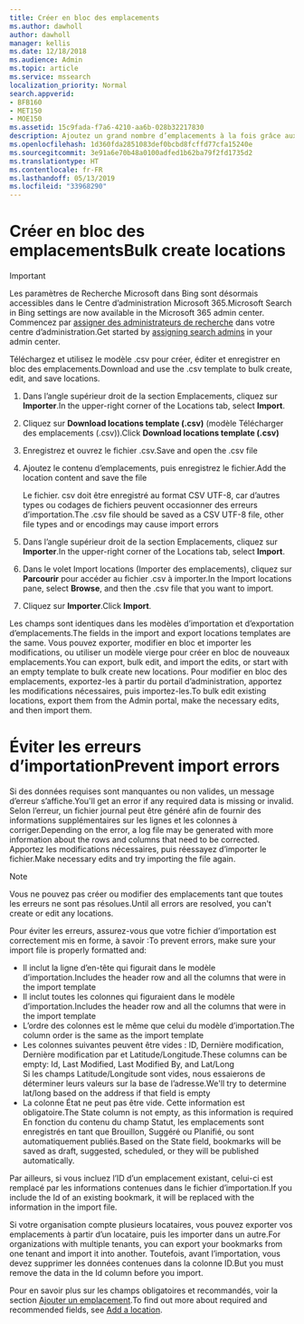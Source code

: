 ```yaml
---
title: Créer en bloc des emplacements
ms.author: dawholl
author: dawholl
manager: kellis
ms.date: 12/18/2018
ms.audience: Admin
ms.topic: article
ms.service: mssearch
localization_priority: Normal
search.appverid:
- BFB160
- MET150
- MOE150
ms.assetid: 15c9fada-f7a6-4210-aa6b-028b32217830
description: Ajoutez un grand nombre d’emplacements à la fois grâce aux outils d’importation pour le portail d’administration de la fonctionnalité Recherche Microsoft
ms.openlocfilehash: 1d360fda2851083def0bcbd8fcffd77cfa15240e
ms.sourcegitcommit: 3e91a6e70b48a0100adfed1b62ba79f2fd1735d2
ms.translationtype: HT
ms.contentlocale: fr-FR
ms.lasthandoff: 05/13/2019
ms.locfileid: "33968290"
---
```

# <a name="bulk-create-locations"></a><span data-ttu-id="96249-103">Créer en bloc des emplacements</span><span class="sxs-lookup"><span data-stu-id="96249-103">Bulk create locations</span></span>

> [!IMPORTANT]
> <span data-ttu-id="96249-104">Les paramètres de Recherche Microsoft dans Bing sont désormais accessibles dans le Centre d’administration Microsoft 365.</span><span class="sxs-lookup"><span data-stu-id="96249-104">Microsoft Search in Bing settings are now available in the Microsoft 365 admin center.</span></span> <span data-ttu-id="96249-105">Commencez par [assigner des administrateurs de recherche](https://docs.microsoft.com/fr-FR/microsoftsearch/setup-microsoft-search#step-2-assign-search-admin-and-search-editor) dans votre centre d’administration.</span><span class="sxs-lookup"><span data-stu-id="96249-105">Get started by [assigning search admins](https://docs.microsoft.com/en-us/microsoftsearch/setup-microsoft-search#step-2-assign-search-admin-and-search-editor) in your admin center.</span></span>
    
<span data-ttu-id="96249-106">Téléchargez et utilisez le modèle .csv pour créer, éditer et enregistrer en bloc des emplacements.</span><span class="sxs-lookup"><span data-stu-id="96249-106">Download and use the .csv template to bulk create, edit, and save locations.</span></span> 
  
1. <span data-ttu-id="96249-107">Dans l’angle supérieur droit de la section Emplacements, cliquez sur **Importer**.</span><span class="sxs-lookup"><span data-stu-id="96249-107">In the upper-right corner of the Locations tab, select **Import**.</span></span>
    
2. <span data-ttu-id="96249-108">Cliquez sur **Download locations template (.csv)** (modèle Télécharger des emplacements (.csv)).</span><span class="sxs-lookup"><span data-stu-id="96249-108">Click **Download locations template (.csv)**</span></span>
    
3. <span data-ttu-id="96249-109">Enregistrez et ouvrez le fichier .csv.</span><span class="sxs-lookup"><span data-stu-id="96249-109">Save and open the .csv file</span></span>
    
4. <span data-ttu-id="96249-110">Ajoutez le contenu d’emplacements, puis enregistrez le fichier.</span><span class="sxs-lookup"><span data-stu-id="96249-110">Add the location content and save the file</span></span>

    <span data-ttu-id="96249-111">Le fichier. csv doit être enregistré au format CSV UTF-8, car d’autres types ou codages de fichiers peuvent occasionner des erreurs d’importation.</span><span class="sxs-lookup"><span data-stu-id="96249-111">The .csv file should be saved as a CSV UTF-8 file, other file types and or encodings may cause import errors</span></span>
    
5. <span data-ttu-id="96249-112">Dans l’angle supérieur droit de la section Emplacements, cliquez sur **Importer**.</span><span class="sxs-lookup"><span data-stu-id="96249-112">In the upper-right corner of the Locations tab, select **Import**.</span></span>
    
6. <span data-ttu-id="96249-113">Dans le volet Import locations (Importer des emplacements), cliquez sur **Parcourir** pour accéder au fichier .csv à importer.</span><span class="sxs-lookup"><span data-stu-id="96249-113">In the Import locations pane, select **Browse**, and then the .csv file that you want to import.</span></span> 
    
7. <span data-ttu-id="96249-114">Cliquez sur **Importer**.</span><span class="sxs-lookup"><span data-stu-id="96249-114">Click **Import**.</span></span>

<span data-ttu-id="96249-115">Les champs sont identiques dans les modèles d’importation et d’exportation d’emplacements.</span><span class="sxs-lookup"><span data-stu-id="96249-115">The fields in the import and export locations templates are the same.</span></span> <span data-ttu-id="96249-116">Vous pouvez exporter, modifier en bloc et importer les modifications, ou utiliser un modèle vierge pour créer en bloc de nouveaux emplacements.</span><span class="sxs-lookup"><span data-stu-id="96249-116">You can export, bulk edit, and import the edits, or start with an empty template to bulk create new locations.</span></span> <span data-ttu-id="96249-117">Pour modifier en bloc des emplacements, exportez-les à partir du portail d’administration, apportez les modifications nécessaires, puis importez-les.</span><span class="sxs-lookup"><span data-stu-id="96249-117">To bulk edit existing locations, export them from the Admin portal, make the necessary edits, and then import them.</span></span>

# <a name="prevent-import-errors"></a><span data-ttu-id="96249-118">Éviter les erreurs d’importation</span><span class="sxs-lookup"><span data-stu-id="96249-118">Prevent import errors</span></span>  
<span data-ttu-id="96249-119">Si des données requises sont manquantes ou non valides, un message d’erreur s’affiche.</span><span class="sxs-lookup"><span data-stu-id="96249-119">You'll get an error if any required data is missing or invalid.</span></span> <span data-ttu-id="96249-120">Selon l’erreur, un fichier journal peut être généré afin de fournir des informations supplémentaires sur les lignes et les colonnes à corriger.</span><span class="sxs-lookup"><span data-stu-id="96249-120">Depending on the error, a log file may be generated with more information about the rows and columns that need to be corrected.</span></span> <span data-ttu-id="96249-121">Apportez les modifications nécessaires, puis réessayez d’importer le fichier.</span><span class="sxs-lookup"><span data-stu-id="96249-121">Make necessary edits and try importing the file again.</span></span>
  
> [!NOTE]
> <span data-ttu-id="96249-122">Vous ne pouvez pas créer ou modifier des emplacements tant que toutes les erreurs ne sont pas résolues.</span><span class="sxs-lookup"><span data-stu-id="96249-122">Until all errors are resolved, you can't create or edit any locations.</span></span> 

<span data-ttu-id="96249-123">Pour éviter les erreurs, assurez-vous que votre fichier d’importation est correctement mis en forme, à savoir :</span><span class="sxs-lookup"><span data-stu-id="96249-123">To prevent errors, make sure your import file is properly formatted and:</span></span>
- <span data-ttu-id="96249-124">Il inclut la ligne d’en-tête qui figurait dans le modèle d’importation.</span><span class="sxs-lookup"><span data-stu-id="96249-124">Includes the header row and all the columns that were in the import template</span></span>
- <span data-ttu-id="96249-125">Il inclut toutes les colonnes qui figuraient dans le modèle d’importation.</span><span class="sxs-lookup"><span data-stu-id="96249-125">Includes the header row and all the columns that were in the import template</span></span>
- <span data-ttu-id="96249-126">L’ordre des colonnes est le même que celui du modèle d’importation.</span><span class="sxs-lookup"><span data-stu-id="96249-126">The column order is the same as the import template</span></span>
- <span data-ttu-id="96249-127">Les colonnes suivantes peuvent être vides : ID, Dernière modification, Dernière modification par et Latitude/Longitude.</span><span class="sxs-lookup"><span data-stu-id="96249-127">These columns can be empty: Id, Last Modified, Last Modified By, and Lat/Long</span></span>  
<span data-ttu-id="96249-128">Si les champs Latitude/Longitude sont vides, nous essaierons de déterminer leurs valeurs sur la base de l’adresse.</span><span class="sxs-lookup"><span data-stu-id="96249-128">We'll try to determine lat/long based on the address if that field is empty</span></span>
- <span data-ttu-id="96249-129">La colonne État ne peut pas être vide. Cette information est obligatoire.</span><span class="sxs-lookup"><span data-stu-id="96249-129">The State column is not empty, as this information is required</span></span>  
<span data-ttu-id="96249-130">En fonction du contenu du champ Statut, les emplacements sont enregistrés en tant que Brouillon, Suggéré ou Planifié, ou sont automatiquement publiés.</span><span class="sxs-lookup"><span data-stu-id="96249-130">Based on the State field, bookmarks will be saved as draft, suggested, scheduled, or they will be published automatically.</span></span>

<span data-ttu-id="96249-131">Par ailleurs, si vous incluez l’ID d’un emplacement existant, celui-ci est remplacé par les informations contenues dans le fichier d’importation.</span><span class="sxs-lookup"><span data-stu-id="96249-131">If you include the Id of an existing bookmark, it will be replaced with the information in the import file.</span></span>

<span data-ttu-id="96249-132">Si votre organisation compte plusieurs locataires, vous pouvez exporter vos emplacements à partir d’un locataire, puis les importer dans un autre.</span><span class="sxs-lookup"><span data-stu-id="96249-132">For organizations with multiple tenants, you can export your bookmarks from one tenant and import it into another.</span></span> <span data-ttu-id="96249-133">Toutefois, avant l’importation, vous devez supprimer les données contenues dans la colonne ID.</span><span class="sxs-lookup"><span data-stu-id="96249-133">But you must remove the data in the Id column before you import.</span></span>
  
<span data-ttu-id="96249-134">Pour en savoir plus sur les champs obligatoires et recommandés, voir la section [Ajouter un emplacement](add-a-location.md).</span><span class="sxs-lookup"><span data-stu-id="96249-134">To find out more about required and recommended fields, see [Add a location](add-a-location.md).</span></span>

  

